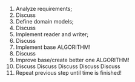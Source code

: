 1. Analyze requirements;
2. Discuss
3. Define domain models;
4. Discuss
5. Implement reader and writer;
6. Discuss
7. Implement base ALGORITHM!
8. Discuss
9. Improve base/create better one ALGORITHM!
10. Discuss Discuss Discuss Discuss Discuss
11. Repeat previous step until time is finished!